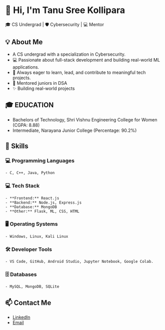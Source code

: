 # 👋 Hi, I'm Tanu Sree Kollipara
🎓 CS Undergrad | 🛡️ Cybersecurity | 💻 Mentor

## 💡 About Me
  - A CS undergrad with a specialization in Cybersecurity.
  - 💻 Passionate about full-stack development and building real-world ML applications.  
  - 🚀 Always eager to learn, lead, and contribute to meaningful tech projects.
  - 🧠 Mentored juniors in DSA  
  - ✨ Building real-world projects

## 🎓 EDUCATION
  - Bachelors of Technology, Shri Vishnu Engineering College for Women (CGPA: 8.88)    	      	
  - Intermediate, Narayana Junior College (Percentage: 90.2%)
    
## 🔧 Skills

  ###  💻  Programming Languages
    - C, C++, Java, Python
  
  ### 💻 Tech Stack
    - **Frontend:** React.js
    - **Backend:** Node.js, Express.js
    - **Database:** MongoDB
    - **Other:** Flask, ML, CSS, HTML
  
  ### 🖥️ Operating Systems
    - Windows, Linux, Kali Linux
    
  ### 🛠️ Developer Tools
    - VS Code, GitHub, Android Studio, Jupyter Notebook, Google Colab.
  
  ### 🗄️ Databases
    - MySQL, MongoDB, SQLite

## 📫 Contact Me
- [LinkedIn](https://www.linkedin.com/in/kollipara-tanu-sree-473b84256/)
- [Email](mailto:tanusreekollipara@gmail.com)
